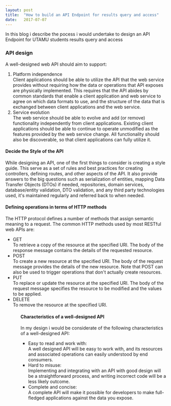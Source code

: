 ```yaml
---
layout: post
title:  "How to build an API Endpoint for results query and access"
date:   2017-07-07
---
```


<p class="intro"><span class="dropcap">
I</span>n this blog i describe the pocess i would undertake to design an API Endpoint for UTAMU students results query and access</p>
<h3>API design</h3>
A well-designed web API should aim to support:
<ol>
<li>Platform independence</li> Client applications should be able to utilize the API that the web service provides without requiring how the data or operations that API exposes are physically implemented. This requires that the API abides by common standards that enable a client application and web service to agree on which data formats to use, and the structure of the data that is exchanged between client applications and the web service.
<li>Service evolution</li> The web service should be able to evolve and add (or remove) functionality independently from client applications. Existing client applications should be able to continue to operate unmodified as the features provided by the web service change. All functionality should also be discoverable, so that client applications can fully utilize it.
</ol>
<h4>Decide the Style of the API</h4>
While designing an API, one of the first things to consider is creating a style guide. This serve as a set of rules and best practices for creating controllers, defining routes, and other aspects of the API. It also provide answers to the big questions such as serialization of entities, mapping Data Transfer Objects (DTOs) if needed, repositories, domain services, database/entity validation, DTO validation, and any third party technologies used, it's maintained regularly and referred back to when needed.

<h4>Defining operations in terms of HTTP methods</h4>
The HTTP protocol defines a number of methods that assign semantic meaning to a request. The common HTTP methods used by most RESTful web APIs are:
<ul>
<li>GET</li>To retrieve a copy of the resource at the specified URI. The body of the response message contains the details of the requested resource.
<li>POST</li>To create a new resource at the specified URI. The body of the request message provides the details of the new resource. Note that POST can also be used to trigger operations that don't actually create resources.
<li>PUT</li>To replace or update the resource at the specified URI. The body of the request message specifies the resource to be modified and the values to be applied.
<li>DELETE</li>To remove the resource at the specified URI.
<ul>
<h4>Characteristics of a well-designed API</h4>
In my design i would be considerate of the following characteristics of a well-designed API:
<ul>
<li>Easy to read and work with:</li> A well designed API will be easy to work with, and its resources and associated operations can easily understood by end consumers.
<li>Hard to misuse:</li> Implementing and integrating with an API with good design will be a straightforward process, and writing incorrect code will be a less likely outcome.
<li>Complete and concise:</li> A complete API will make it possible for developers to make full-fledged applications against the data you expose.
<ul>
